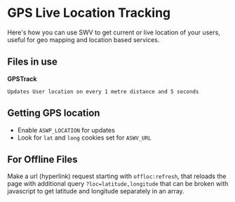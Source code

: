 # GPS Live Location Tracking

Here's how you can use SWV to get current or live location of your users, useful for geo mapping and location based services.

## Files in use

**GPSTrack**
```
Updates User location on every 1 metre distance and 5 seconds
```

## Getting GPS location
* Enable `ASWP_LOCATION` for updates
* Look for `lat` and `long` cookies set for `ASWV_URL`

## For Offline Files
Make a url (hyperlink) request starting with `offloc:refresh`, that reloads the page with additional query `?loc=latitude,longitude` that can be broken with javascript to get latitude and longitude separately in an array.
